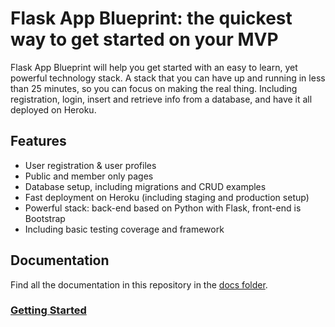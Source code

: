 # Flask App Blueprint: the quickest way to get started on your MVP
Flask App Blueprint will help you get started with an easy to learn, yet powerful technology stack. A stack that you can have up and running in less than 25 minutes, so you can focus on making the real thing. Including registration, login, insert and retrieve info from a database, and have it all deployed on Heroku.

## Features
* User registration & user profiles
* Public and member only pages
* Database setup, including migrations and CRUD examples
* Fast deployment on Heroku (including staging and production setup)
* Powerful stack: back-end based on Python with Flask, front-end is Bootstrap
* Including basic testing coverage and framework

## Documentation
Find all the documentation in this repository in the [docs folder](docs/index.md).

### [Getting Started](docs/getting-started.md)
